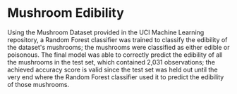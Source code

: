 # Mushroom Edibility

Using the Mushroom Dataset provided in the UCI Machine Learning repository, a Random Forest classifier was trained to classify
the edibility of the dataset's mushrooms; the mushrooms were classified as either edible or poisonous. The final model was 
able to correctly predict the edibility of all the mushrooms in the test set, which contained 2,031 observations; the achieved
accuracy score is valid since the test set was held out until the very end where the Random Forest classifier used it to
predict the edibility of those mushrooms. 
